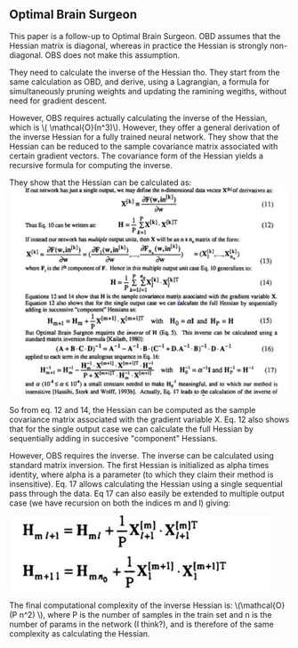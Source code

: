 ## Optimal Brain Surgeon

This paper is a follow-up to Optimal Brain Surgeon.
OBD assumes that the Hessian matrix is diagonal, whereas in practice the Hessian is strongly non-diagonal. OBS does not make this assumption.

They need to calculate the inverse of the Hessian tho.
They start from the same calculation as OBD, and derive, using a Lagrangian, a formula for simultaneously pruning weights and updating the ramining wegiths, without need for gradient descent.

However, OBS requires actually calculating the inverse of the Hessian, which is \\( \mathcal{O}(n^3)\\). However, they offer a general derivation of the inverse Hessian for a fully trained neural network. They show that the Hessian can be reduced to the sample covariance matrix associated with certain gradient vectors. The covariance form of the Hessian yields a recursive formula for computing the inverse.

They show that the Hessian can be calculated as:
![](./figs/obs/recursive_inverse_hessian.png) 

So from eq. 12 and 14, the Hessian can be computed as the sample covariance matrix associated with the gradient variable X. Eq. 12 also shows that for the single output case we can calculate the full Hessian by sequentially adding in succesive "component" Hessians.

However, OBS requires the inverse. The inverse can be calculated using standard matrix inversion. The first Hessian is initialized as alpha times identity, where alpha is a parameter (to which they claim their method is insensitive). Eq. 17 allows calculating the Hessian using a single sequential pass through the data. Eq 17 can also easily be extended to multiple output case (we have recursion on both the indices m and l) giving:

![](./figs/obs/multi_output_recursive_inverse_hessian.png) 

The final computational complexity of the inverse Hessian is:
\\(\mathcal{O}(P n^2) \\), where P is the number of samples in the train set and n is the number of params in the network (I think?), and is therefore of the same complexity as calculating the Hessian.
